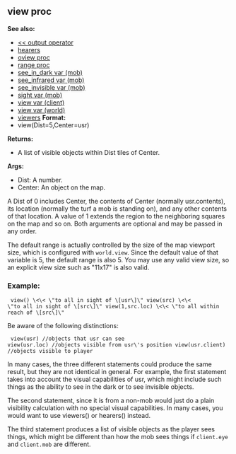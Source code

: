 ## view proc
**See also:**
+   [\<\< output operator](/ref/operator/%3c%3c/output.md) 
+   [hearers](/ref/proc/hearers.md) 
+   [oview proc](/ref/proc/oview.md) 
+   [range proc](/ref/proc/range.md) 
+   [see_in_dark var (mob)](/ref/mob/var/see_in_dark.md) 
+   [see_infrared var (mob)](/ref/mob/var/see_infrared.md) 
+   [see_invisible var (mob)](/ref/mob/var/see_invisible.md) 
+   [sight var (mob)](/ref/mob/var/sight.md) 
+   [view var (client)](/ref/client/var/view.md) 
+   [view var (world)](/ref/world/var/view.md) 
+   [viewers](/ref/proc/viewers.md) <!-- -->
**Format:**
+   view(Dist=5,Center=usr)
<!-- -->
**Returns:**
+   A list of visible objects within Dist tiles of Center.
<!-- -->
**Args:**
+   Dist: A number.
+   Center: An object on the map.


A Dist of 0 includes Center, the contents of Center (normally
usr.contents), its location (normally the turf a mob is standing on),
and any other contents of that location. A value of 1 extends the region
to the neighboring squares on the map and so on. Both arguments are
optional and may be passed in any order. 

The default range is
actually controlled by the size of the map viewport size, which is
configured with `world.view`. Since the default value of that variable
is 5, the default range is also 5. You may use any valid view size, so
an explicit view size such as \"11x17\" is also valid.
### Example:

```
 view() \<\< \"to all in sight of \[usr\]\" view(src) \<\<
\"to all in sight of \[src\]\" view(1,src.loc) \<\< \"to all within
reach of \[src\]\" 
```
 

Be aware of the following
distinctions: 
```
 view(usr) //objects that usr can see
view(usr.loc) //objects visible from usr\'s position view(usr.client)
//objects visible to player 
```
 

In many cases, the three
different statements could produce the same result, but they are not
identical in general. For example, the first statement takes into
account the visual capabilities of usr, which might include such things
as the ability to see in the dark or to see invisible objects.


The second statement, since it is from a non-mob would just do
a plain visibility calculation with no special visual capabilities. In
many cases, you would want to use viewers() or hearers() instead.


The third statement produces a list of visible objects as the
player sees things, which might be different than how the mob sees
things if `client.eye` and `client.mob` are different.